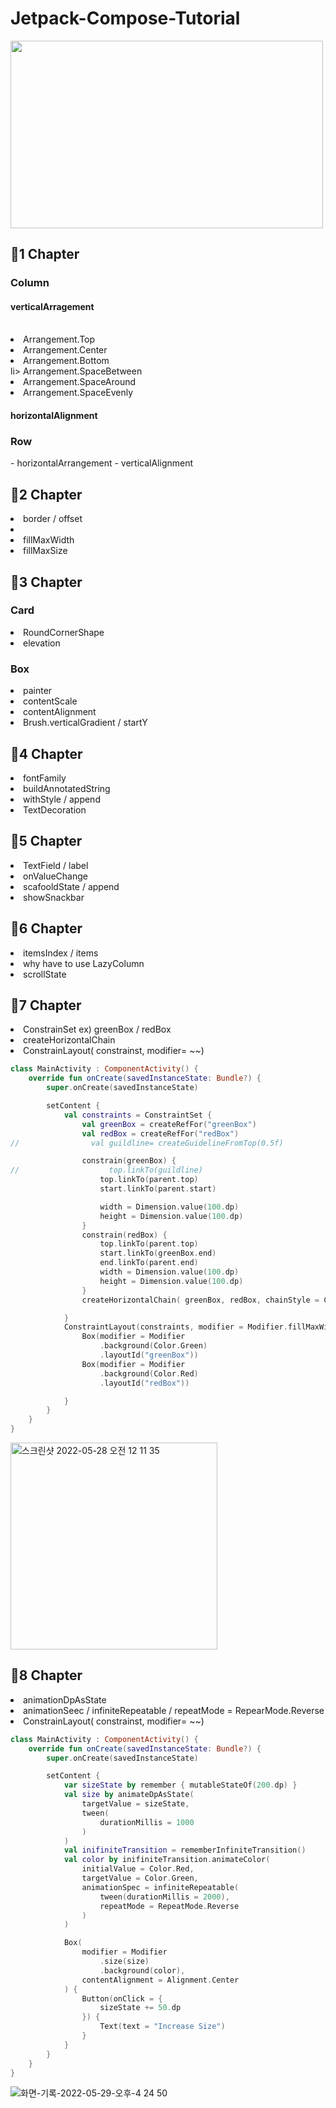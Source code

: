 # Jetpack-Compose-Tutorial

<img src="https://velog.velcdn.com/images/workspace/post/242af9e8-77be-432f-b1f3-71eff291b781/android-jetpack-header.png" width="500" height ="300"><br>
<h2>🍎1 Chapter</h2>
  
<h3>Column</h3>
  <h4>verticalArragement </h4><br> 
  <li>Arrangement.Top</li>
  <li>Arrangement.Center</li>
  <li>Arrangement.Bottom</li>
  li> Arrangement.SpaceBetween</li>
  <li>Arrangement.SpaceAround</li>
  <li>Arrangement.SpaceEvenly</li>
  
  <h4>horizontalAlignment</h4>
 
  
 <h3>Row</h3> 
 - horizontalArrangement
 - verticalAlignment
  
  
 <h2>🍎2 Chapter</h2>
 <li>border / offset<li>
 <li>fillMaxWidth</li>
  <li>fillMaxSize</li>

 <h2>🍎3 Chapter</h2> 
 <h3> Card</h3>
 <li>RoundCornerShape</li>
  <li>elevation</li>
  
<h3>Box</h3>
 <li>painter </li>
 <li>contentScale</li>
 <li>contentAlignment</li>
 <li>Brush.verticalGradient / startY</li>

<h2>🍎4 Chapter</h2>
<li>fontFamily</li>
<li>buildAnnotatedString</li>
<li>withStyle / append</li>
<li>TextDecoration</li>

 <h2>🍎5 Chapter</h2>
<li>TextField / label</li>
<li>onValueChange</li>
<li>scafooldState / append</li>
<li>showSnackbar</li>

<h2>🍎6 Chapter</h2>
<li>itemsIndex / items</li>
<li>why have to use LazyColumn</li>
<li>scrollState</li>

<h2>🍎7 Chapter</h2>
<li>ConstrainSet ex) greenBox / redBox</li>
<li>createHorizontalChain </li>
<li>ConstrainLayout( constrainst, modifier= ~~)</li>

~~~kotlin
class MainActivity : ComponentActivity() {
    override fun onCreate(savedInstanceState: Bundle?) {
        super.onCreate(savedInstanceState)

        setContent {
            val constraints = ConstraintSet {
                val greenBox = createRefFor("greenBox")
                val redBox = createRefFor("redBox")
//                val guildline= createGuidelineFromTop(0.5f)

                constrain(greenBox) {
//                    top.linkTo(guildline)
                    top.linkTo(parent.top)
                    start.linkTo(parent.start)

                    width = Dimension.value(100.dp)
                    height = Dimension.value(100.dp)
                }
                constrain(redBox) {
                    top.linkTo(parent.top)
                    start.linkTo(greenBox.end)
                    end.linkTo(parent.end)
                    width = Dimension.value(100.dp)
                    height = Dimension.value(100.dp)
                }
                createHorizontalChain( greenBox, redBox, chainStyle = ChainStyle.Packed)

            }
            ConstraintLayout(constraints, modifier = Modifier.fillMaxWidth()){
                Box(modifier = Modifier
                    .background(Color.Green)
                    .layoutId("greenBox"))
                Box(modifier = Modifier
                    .background(Color.Red)
                    .layoutId("redBox"))

            }
        }
    }
}
~~~
<img width="331" alt="스크린샷 2022-05-28 오전 12 11 35" src="https://user-images.githubusercontent.com/70245821/170727921-d0d4fb8c-f64c-42b3-b65e-476a8f23a982.png">

<h2>🍎8 Chapter</h2>
<li>animationDpAsState</li>
<li>animationSeec / infiniteRepeatable / repeatMode = RepearMode.Reverse </li>
<li>ConstrainLayout( constrainst, modifier= ~~)</li>

~~~kotlin
class MainActivity : ComponentActivity() {
    override fun onCreate(savedInstanceState: Bundle?) {
        super.onCreate(savedInstanceState)

        setContent {
            var sizeState by remember { mutableStateOf(200.dp) }
            val size by animateDpAsState(
                targetValue = sizeState,
                tween(
                    durationMillis = 1000
                )
            )
            val inifiniteTransition = rememberInfiniteTransition()
            val color by inifiniteTransition.animateColor(
                initialValue = Color.Red,
                targetValue = Color.Green,
                animationSpec = infiniteRepeatable(
                    tween(durationMillis = 2000),
                    repeatMode = RepeatMode.Reverse
                )
            )

            Box(
                modifier = Modifier
                    .size(size)
                    .background(color),
                contentAlignment = Alignment.Center
            ) {
                Button(onClick = {
                    sizeState += 50.dp
                }) {
                    Text(text = "Increase Size")
                }
            }
        }
    }
}
~~~


![화면-기록-2022-05-29-오후-4 24 50](https://user-images.githubusercontent.com/70245821/170857191-06339f7c-a1ff-4f91-aa52-8067fa715b79.gif)
